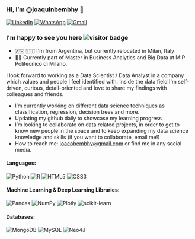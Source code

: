 

###  Hi, I’m @joaquinbembhy 👋 

[![LinkedIn](https://img.shields.io/badge/linkedin-%230077B5.svg?style=for-the-badge&logo=linkedin&logoColor=white)][1]
[![WhatsApp](https://img.shields.io/badge/WhatsApp-25D366?style=for-the-badge&logo=whatsapp&logoColor=white)][2]
[![Gmail](https://img.shields.io/badge/Gmail-D14836?style=for-the-badge&logo=gmail&logoColor=white)][3]

### I'm happy to see you here ![visitor badge](https://visitor-badge.glitch.me/badge?page_id=joaquinbembhy.joaquinbembhy)
- 🇦🇷 🇮🇹 I'm from Argentina, but currently relocated in Milan, Italy
- 👨‍🎓 Currently part of Master in Business Analytics and Big Data at MIP Politecnico di Milano.

I look forward to working as a Data Scientist / Data Analyst in a company which values and people I feel identified with. Inside the data field I'm self-driven, curious, detail-oriented and love to share my findings with colleagues and friends.

- I’m currently working on different data science techniques as classification, regression, decision trees and more.
- Updating my github daily to showcase my learning progress
- I’m looking to collaborate on data related projects, in order to get to know new people in the space and to keep expanding my data science knowledge and skills (if you want to collaborate, email me!)
- How to reach me: joacobembhy@gmail.com or find me in any social media.



#### Languages:
![Python](https://img.shields.io/badge/python-3670A0?style=for-the-badge&logo=python&logoColor=ffdd54)
![R](https://img.shields.io/badge/r-%23276DC3.svg?style=for-the-badge&logo=r&logoColor=white)
![HTML5](https://img.shields.io/badge/html5-%23E34F26.svg?style=for-the-badge&logo=html5&logoColor=white)
![CSS3](https://img.shields.io/badge/css3-%231572B6.svg?style=for-the-badge&logo=css3&logoColor=white)

#### Machine Learning & Deep Learning Libraries:
![Pandas](https://img.shields.io/badge/pandas-%23150458.svg?style=for-the-badge&logo=pandas&logoColor=white)
![NumPy](https://img.shields.io/badge/numpy-%23013243.svg?style=for-the-badge&logo=numpy&logoColor=white)
![Plotly](https://img.shields.io/badge/Plotly-%233F4F75.svg?style=for-the-badge&logo=plotly&logoColor=white)
![scikit-learn](https://img.shields.io/badge/scikit--learn-%23F7931E.svg?style=for-the-badge&logo=scikit-learn&logoColor=white)

#### Databases:
![MongoDB](https://img.shields.io/badge/MongoDB-%234ea94b.svg?style=for-the-badge&logo=mongodb&logoColor=white) 
![MySQL](https://img.shields.io/badge/mysql-%2300f.svg?style=for-the-badge&logo=mysql&logoColor=white)
![Neo4J](https://img.shields.io/badge/Neo4j-008CC1?style=for-the-badge&logo=neo4j&logoColor=white)

<!---
joaquinbembhy/joaquinbembhy is a ✨ special ✨ repository because its `README.md` (this file) appears on your GitHub profile.
You can click the Preview link to take a look at your changes.
--->


[1]: http://www.linkedin.com/joaquinbembhy
[2]: https://wa.me/393298114365
[3]: https://mail.google.com/mail/?view=cm&fs=1&to=joacobembhy@gmail.com&su=Hello
